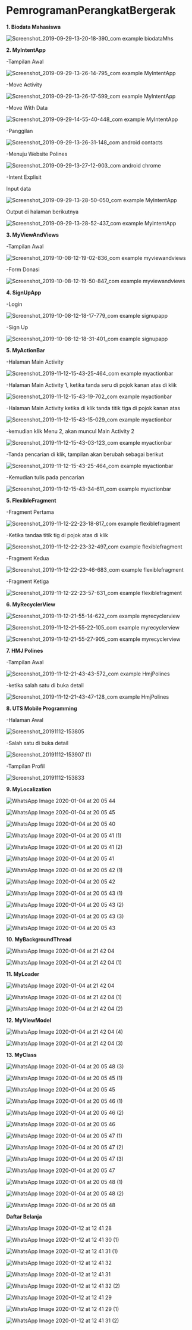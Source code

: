 # PemrogramanPerangkatBergerak

**1. Biodata Mahasiswa**

![Screenshot_2019-09-29-13-20-18-390_com example biodataMhs](https://user-images.githubusercontent.com/54838050/65828984-09abc000-e2cb-11e9-8dde-1a15dfb2b7c6.png)

**2. MyIntentApp**

-Tampilan Awal

![Screenshot_2019-09-29-13-26-14-795_com example MyIntentApp](https://user-images.githubusercontent.com/54838050/65828981-087a9300-e2cb-11e9-8278-92ef73271427.png)

-Move Activity

![Screenshot_2019-09-29-13-26-17-599_com example MyIntentApp](https://user-images.githubusercontent.com/54838050/65828993-103a3780-e2cb-11e9-8ed0-990185e91f5e.png)

-Move With Data

![Screenshot_2019-09-29-14-55-40-448_com example MyIntentApp](https://user-images.githubusercontent.com/54838050/65828982-09132980-e2cb-11e9-89d9-5ce40a3f313f.png)

-Panggilan

![Screenshot_2019-09-29-13-26-31-148_com android contacts](https://user-images.githubusercontent.com/54838050/65828985-09abc000-e2cb-11e9-91a7-70d61254827f.png)

-Menuju Website Polines

![Screenshot_2019-09-29-13-27-12-903_com android chrome](https://user-images.githubusercontent.com/54838050/65828987-0adced00-e2cb-11e9-9b57-0eacfcb9d01d.png)

-Intent Explisit

Input data

![Screenshot_2019-09-29-13-28-50-050_com example MyIntentApp](https://user-images.githubusercontent.com/54838050/65828989-0d3f4700-e2cb-11e9-9504-bbe6e20bd34b.png)

Output di halaman berikutnya 

![Screenshot_2019-09-29-13-28-52-437_com example MyIntentApp](https://user-images.githubusercontent.com/54838050/65828991-0fa1a100-e2cb-11e9-8a22-6e9a3959cb9f.png)

**3. MyViewAndViews**

-Tampilan Awal 

![Screenshot_2019-10-08-12-19-02-836_com example myviewandviews](https://user-images.githubusercontent.com/54838050/66394528-95c29380-e9ff-11e9-9437-2b85b1d771f3.png)

-Form Donasi

![Screenshot_2019-10-08-12-19-50-847_com example myviewandviews](https://user-images.githubusercontent.com/54838050/66394529-965b2a00-e9ff-11e9-87a7-3012315e690f.png)

**4. SignUpApp**

-Login

![Screenshot_2019-10-08-12-18-17-779_com example signupapp](https://user-images.githubusercontent.com/54838050/66394530-96f3c080-e9ff-11e9-8fb9-68f75d111ee1.png)

-Sign Up

![Screenshot_2019-10-08-12-18-31-401_com example signupapp](https://user-images.githubusercontent.com/54838050/66394532-978c5700-e9ff-11e9-924d-a31504cd3000.png)

**5. MyActionBar**

-Halaman Main Activity

![Screenshot_2019-11-12-15-43-25-464_com example myactionbar](https://user-images.githubusercontent.com/54838050/68988082-8c311480-0864-11ea-82c9-f037d5ba9ac0.png)

-Halaman Main Activity 1, ketika tanda seru di pojok kanan atas di klik

![Screenshot_2019-11-12-15-43-19-702_com example myactionbar](https://user-images.githubusercontent.com/54838050/68988070-3ceae400-0864-11ea-90b9-a3ced1b0d550.png)

-Halaman Main Activity ketika di klik tanda titik tiga di pojok kanan atas

![Screenshot_2019-11-12-15-43-15-029_com example myactionbar](https://user-images.githubusercontent.com/54838050/68988066-33617c00-0864-11ea-8830-762d4880c69d.png)

-kemudian klik Menu 2, akan muncul Main Activity 2

![Screenshot_2019-11-12-15-43-03-123_com example myactionbar](https://user-images.githubusercontent.com/54838050/68988069-35c3d600-0864-11ea-86f6-c7f20deab222.png)

-Tanda pencarian di klik, tampilan akan berubah sebagai berikut

![Screenshot_2019-11-12-15-43-25-464_com example myactionbar](https://user-images.githubusercontent.com/54838050/68988114-006bb800-0865-11ea-841d-721fa44579cb.png)

-Kemudian tulis pada pencarian

![Screenshot_2019-11-12-15-43-34-611_com example myactionbar](https://user-images.githubusercontent.com/54838050/68988083-9521e600-0864-11ea-993d-aea5af095032.png)

**5. FlexibleFragment**

-Fragment Pertama

![Screenshot_2019-11-12-22-23-18-817_com example flexiblefragment](https://user-images.githubusercontent.com/54838050/68988182-1a59ca80-0866-11ea-9fe2-47721dd5399a.png)

-Ketika tandaa titik tig di pojok atas di klik

![Screenshot_2019-11-12-22-23-32-497_com example flexiblefragment](https://user-images.githubusercontent.com/54838050/68988185-1ded5180-0866-11ea-80e5-b9a9d4fd0283.png)

-Fragment Kedua

![Screenshot_2019-11-12-22-23-46-683_com example flexiblefragment](https://user-images.githubusercontent.com/54838050/68988192-2c3b6d80-0866-11ea-879a-00a5f5cb941c.png)

-Fragment Ketiga

![Screenshot_2019-11-12-22-23-57-631_com example flexiblefragment](https://user-images.githubusercontent.com/54838050/68988193-2e9dc780-0866-11ea-89b5-e74951b0d037.png)

**6. MyRecyclerView**

![Screenshot_2019-11-12-21-55-14-622_com example myrecyclerview](https://user-images.githubusercontent.com/54838050/68988240-a966e280-0866-11ea-9c73-cb8d2740e0f4.png)

![Screenshot_2019-11-12-21-55-22-105_com example myrecyclerview](https://user-images.githubusercontent.com/54838050/68988249-cb606500-0866-11ea-9d7a-47312de1d015.png)

![Screenshot_2019-11-12-21-55-27-905_com example myrecyclerview](https://user-images.githubusercontent.com/54838050/68988250-cef3ec00-0866-11ea-8d42-c023eaa87f3a.png)

**7. HMJ Polines**

-Tampilan Awal

![Screenshot_2019-11-12-21-43-43-572_com example HmjPolines](https://user-images.githubusercontent.com/54838050/68988267-23976700-0867-11ea-877f-a2b5a0646fdf.png)

-ketika salah satu di buka detail

![Screenshot_2019-11-12-21-43-47-128_com example HmjPolines](https://user-images.githubusercontent.com/54838050/68988269-26925780-0867-11ea-832d-c8ac07091fbc.png)

**8. UTS Mobile Programming**

-Halaman Awal

![Screenshot_20191112-153805](https://user-images.githubusercontent.com/54838050/68988471-b71e6700-086a-11ea-899e-9344ff9863e4.png)

-Salah satu di buka detail

![Screenshot_20191112-153907 (1)](https://user-images.githubusercontent.com/54838050/68988470-b71e6700-086a-11ea-8b3d-328868f9b09d.png)

-Tampilan Profil

![Screenshot_20191112-153833](https://user-images.githubusercontent.com/54838050/68988469-b685d080-086a-11ea-8927-7643b70467f2.png)

**9. MyLocalization**

![WhatsApp Image 2020-01-04 at 20 05 44](https://user-images.githubusercontent.com/54838050/71767348-154bfa00-2f3e-11ea-8056-70e23586df6b.jpeg)

![WhatsApp Image 2020-01-04 at 20 05 45](https://user-images.githubusercontent.com/54838050/71767349-154bfa00-2f3e-11ea-92ca-461c6c54d20c.jpeg)

![WhatsApp Image 2020-01-04 at 20 05 40](https://user-images.githubusercontent.com/54838050/71767350-15e49080-2f3e-11ea-89c4-cee76b554e37.jpeg)

![WhatsApp Image 2020-01-04 at 20 05 41 (1)](https://user-images.githubusercontent.com/54838050/71767351-15e49080-2f3e-11ea-9aa5-ec160b4ab5c8.jpeg)

![WhatsApp Image 2020-01-04 at 20 05 41 (2)](https://user-images.githubusercontent.com/54838050/71767352-167d2700-2f3e-11ea-9fb6-32687afe8ee1.jpeg)

![WhatsApp Image 2020-01-04 at 20 05 41](https://user-images.githubusercontent.com/54838050/71767353-167d2700-2f3e-11ea-95bd-497613cbb428.jpeg)

![WhatsApp Image 2020-01-04 at 20 05 42 (1)](https://user-images.githubusercontent.com/54838050/71767355-1715bd80-2f3e-11ea-9ee4-e81a5dae3631.jpeg)

![WhatsApp Image 2020-01-04 at 20 05 42](https://user-images.githubusercontent.com/54838050/71767356-1715bd80-2f3e-11ea-8f55-3ad2dfb08fcd.jpeg)

![WhatsApp Image 2020-01-04 at 20 05 43 (1)](https://user-images.githubusercontent.com/54838050/71767357-17ae5400-2f3e-11ea-9f88-7ed6c9e947e7.jpeg)

![WhatsApp Image 2020-01-04 at 20 05 43 (2)](https://user-images.githubusercontent.com/54838050/71767358-17ae5400-2f3e-11ea-8283-10a1263d4e7c.jpeg)

![WhatsApp Image 2020-01-04 at 20 05 43 (3)](https://user-images.githubusercontent.com/54838050/71767359-1846ea80-2f3e-11ea-944e-ffe85c23abda.jpeg)

![WhatsApp Image 2020-01-04 at 20 05 43](https://user-images.githubusercontent.com/54838050/71767360-18df8100-2f3e-11ea-8626-7e7d7d58c467.jpeg)

**10. MyBackgroundThread**

![WhatsApp Image 2020-01-04 at 21 42 04](https://user-images.githubusercontent.com/54838050/71767460-22b5b400-2f3f-11ea-91ae-74504b4ba555.jpeg)

![WhatsApp Image 2020-01-04 at 21 42 04 (1)](https://user-images.githubusercontent.com/54838050/71767461-234e4a80-2f3f-11ea-8563-44cfd75b0ac0.jpeg)

**11. MyLoader**

![WhatsApp Image 2020-01-04 at 21 42 04](https://user-images.githubusercontent.com/54838050/71767476-3f51ec00-2f3f-11ea-9c0f-0f2cd81518b3.jpeg)

![WhatsApp Image 2020-01-04 at 21 42 04 (1)](https://user-images.githubusercontent.com/54838050/71767477-3f51ec00-2f3f-11ea-8448-04afb6fca898.jpeg)

![WhatsApp Image 2020-01-04 at 21 42 04 (2)](https://user-images.githubusercontent.com/54838050/71767478-3f51ec00-2f3f-11ea-9191-8a8492e07eff.jpeg)

**12. MyViewModel**

![WhatsApp Image 2020-01-04 at 21 42 04 (4)](https://user-images.githubusercontent.com/54838050/71767492-5d1f5100-2f3f-11ea-9ac6-7eac17b3ceda.jpeg)

![WhatsApp Image 2020-01-04 at 21 42 04 (3)](https://user-images.githubusercontent.com/54838050/71767493-5d1f5100-2f3f-11ea-98b4-768875086bac.jpeg)


**13. MyClass**

![WhatsApp Image 2020-01-04 at 20 05 48 (3)](https://user-images.githubusercontent.com/54838050/71767504-7a541f80-2f3f-11ea-8054-96c68fce703f.jpeg)

![WhatsApp Image 2020-01-04 at 20 05 45 (1)](https://user-images.githubusercontent.com/54838050/71767506-7aecb600-2f3f-11ea-9f6d-5f067949dc59.jpeg)

![WhatsApp Image 2020-01-04 at 20 05 45](https://user-images.githubusercontent.com/54838050/71767507-7b854c80-2f3f-11ea-9e11-a3652f0e1ef9.jpeg)

![WhatsApp Image 2020-01-04 at 20 05 46 (1)](https://user-images.githubusercontent.com/54838050/71767508-7b854c80-2f3f-11ea-9034-9accfdba15e7.jpeg)

![WhatsApp Image 2020-01-04 at 20 05 46 (2)](https://user-images.githubusercontent.com/54838050/71767511-7b854c80-2f3f-11ea-84b8-a07472a9e63d.jpeg)

![WhatsApp Image 2020-01-04 at 20 05 46](https://user-images.githubusercontent.com/54838050/71767512-7c1de300-2f3f-11ea-95a9-6ab9a8ed6de7.jpeg)

![WhatsApp Image 2020-01-04 at 20 05 47 (1)](https://user-images.githubusercontent.com/54838050/71767513-7c1de300-2f3f-11ea-972b-ac8f1ee2e955.jpeg)

![WhatsApp Image 2020-01-04 at 20 05 47 (2)](https://user-images.githubusercontent.com/54838050/71767514-7cb67980-2f3f-11ea-9a7f-ab18258123f3.jpeg)

![WhatsApp Image 2020-01-04 at 20 05 47 (3)](https://user-images.githubusercontent.com/54838050/71767515-7cb67980-2f3f-11ea-9dda-a4fa89ce6c6b.jpeg)

![WhatsApp Image 2020-01-04 at 20 05 47](https://user-images.githubusercontent.com/54838050/71767516-7cb67980-2f3f-11ea-9b46-e6b46b111cd5.jpeg)

![WhatsApp Image 2020-01-04 at 20 05 48 (1)](https://user-images.githubusercontent.com/54838050/71767517-7d4f1000-2f3f-11ea-805c-a9bc2f1cf970.jpeg)

![WhatsApp Image 2020-01-04 at 20 05 48 (2)](https://user-images.githubusercontent.com/54838050/71767518-7d4f1000-2f3f-11ea-979b-2fd66f5b76b0.jpeg)

![WhatsApp Image 2020-01-04 at 20 05 48](https://user-images.githubusercontent.com/54838050/71767505-7aecb600-2f3f-11ea-9eaa-e9f36f122310.jpeg)


**Daftar Belanja**

![WhatsApp Image 2020-01-12 at 12 41 28](https://user-images.githubusercontent.com/54838050/72219312-5dd76900-3577-11ea-9b4b-a7f2a45b1467.jpeg)

![WhatsApp Image 2020-01-12 at 12 41 30 (1)](https://user-images.githubusercontent.com/54838050/72219320-6def4880-3577-11ea-8bf7-64b3d736281c.jpeg)

![WhatsApp Image 2020-01-12 at 12 41 31 (1)](https://user-images.githubusercontent.com/54838050/72219322-70ea3900-3577-11ea-9e86-dd5852f8fa34.jpeg)

![WhatsApp Image 2020-01-12 at 12 41 32](https://user-images.githubusercontent.com/54838050/72219330-83fd0900-3577-11ea-806a-dd9d4843fbbc.jpeg)

![WhatsApp Image 2020-01-12 at 12 41 31](https://user-images.githubusercontent.com/54838050/72219324-75aeed00-3577-11ea-9490-f675a199f46d.jpeg)

![WhatsApp Image 2020-01-12 at 12 41 32 (2)](https://user-images.githubusercontent.com/54838050/72219326-7e9fbe80-3577-11ea-997d-18bb22c94135.jpeg)

![WhatsApp Image 2020-01-12 at 12 41 29](https://user-images.githubusercontent.com/54838050/72219333-89f2ea00-3577-11ea-97eb-2ac7024868ca.jpeg)

![WhatsApp Image 2020-01-12 at 12 41 29 (1)](https://user-images.githubusercontent.com/54838050/72219335-8cedda80-3577-11ea-90b2-04a478a52e49.jpeg)

![WhatsApp Image 2020-01-12 at 12 41 31 (2)](https://user-images.githubusercontent.com/54838050/72219337-94ad7f00-3577-11ea-97e8-2a6f086e2a1a.jpeg)
